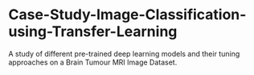 # Case-Study-Image-Classification-using-Transfer-Learning
A study of different pre-trained deep learning models and their tuning approaches on a Brain Tumour MRI Image Dataset. 
